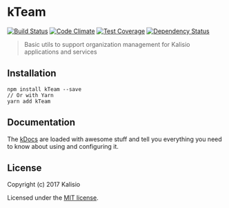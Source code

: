 # kTeam

[![Build Status](https://travis-ci.org/kalisio/kTeam.png?branch=master)](https://travis-ci.org/kalisio/kTeam)
[![Code Climate](https://codeclimate.com/github/kalisio/kTeam/badges/gpa.svg)](https://codeclimate.com/github/kalisio/kTeam)
[![Test Coverage](https://codeclimate.com/github/kalisio/kTeam/badges/coverage.svg)](https://codeclimate.com/github/kalisio/kTeam/coverage)
[![Dependency Status](https://img.shields.io/david/kalisio/kTeam.svg?style=flat-square)](https://david-dm.org/kalisio/kTeam)

> Basic utils to support organization management for Kalisio applications and services

## Installation

```
npm install kTeam --save
// Or with Yarn
yarn add kTeam
```

## Documentation

The [kDocs](https://kalisio.gitbooks.io/kalisio/) are loaded with awesome stuff and tell you everything you need to know about using and configuring it.

## License

Copyright (c) 2017 Kalisio

Licensed under the [MIT license](LICENSE).
